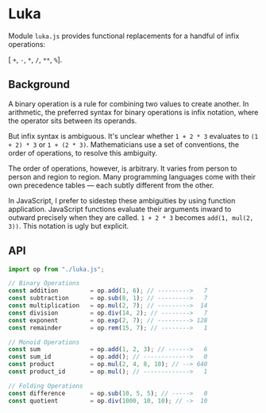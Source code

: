 # Luka

Module `luka.js` provides functional replacements for a handful of infix operations:

[ `+`, `-`, `*`, `/`, `**`, `%`].

## Background

A binary operation is a rule for combining two values to create another. In arithmetic,
the preferred syntax for binary operations is infix notation, where the operator sits
between its operands.

But infix syntax is ambiguous. It's unclear whether `1 + 2 * 3` evaluates to `(1 + 2) * 3`
or `1 + (2 * 3)`. Mathematicians use a set of conventions, the order of operations, to resolve
this ambiguity.

The order of operations, however, is arbitrary. It varies from person to person and region to region.
Many programming languages come with their own precedence tables — each subtly different from the other.

In JavaScript, I prefer to sidestep these ambiguities by using function application.
JavaScript functions evaluate their arguments inward to outward precisely when they are called.
`1 + 2 * 3` becomes `add(1, mul(2, 3))`. This notation is ugly but explicit.

## API

```js
import op from "./luka.js";

// Binary Operations
const addition         = op.add(1, 6); // --------->   7
const subtraction      = op.sub(8, 1); // --------->   7
const multiplication   = op.mul(2, 7); // --------->  14
const division         = op.div(14, 2); // -------->   7
const exponent         = op.exp(2, 7); // ---------> 128
const remainder        = op.rem(15, 7); // -------->   1

// Monoid Operations
const sum              = op.add(1, 2, 3); // ------>   6
const sum_id           = op.add(); // ------------->   0
const product          = op.mul(2, 4, 8, 10); // --> 640
const product_id       = op.mul(); // ------------->   1

// Folding Operations
const difference       = op.sub(10, 5, 5); // ----->   0
const quotient         = op.div(1000, 10, 10); // ->  10
```
